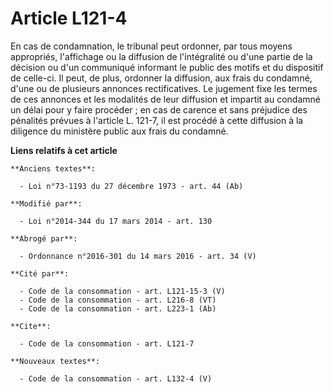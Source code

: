 # Article L121-4

En cas de condamnation, le tribunal peut ordonner, par tous moyens appropriés, l'affichage ou la diffusion de l'intégralité
ou d'une partie de la décision ou d'un communiqué informant le public des motifs et du dispositif de celle-ci. Il peut, de
plus, ordonner la diffusion, aux frais du condamné, d'une ou de plusieurs annonces rectificatives. Le jugement fixe les
termes de ces annonces et les modalités de leur diffusion et impartit au condamné un délai pour y faire procéder ; en cas de
carence et sans préjudice des pénalités prévues à l'article L. 121-7, il est procédé à cette diffusion à la diligence du
ministère public aux frais du condamné.

**Liens relatifs à cet article**

	**Anciens textes**:

	  - Loi n°73-1193 du 27 décembre 1973 - art. 44 (Ab)

	**Modifié par**:

	  - Loi n°2014-344 du 17 mars 2014 - art. 130

	**Abrogé par**:

	  - Ordonnance n°2016-301 du 14 mars 2016 - art. 34 (V)

	**Cité par**:

	  - Code de la consommation - art. L121-15-3 (V)
	  - Code de la consommation - art. L216-8 (VT)
	  - Code de la consommation - art. L223-1 (Ab)

	**Cite**:

	  - Code de la consommation - art. L121-7

	**Nouveaux textes**:

	  - Code de la consommation - art. L132-4 (V)

